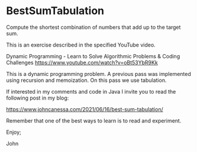 # BestSumTabulation
Compute the shortest combination of numbers that add up to the target sum.

This is an exercise described in the specified YouTube video.

Dynamic Programming - Learn to Solve Algorithmic Problems & Coding Challenges
https://www.youtube.com/watch?v=oBt53YbR9Kk

This is a dynamic programming problem.
A previous pass was implemented using recursion and memoization.
On this pass we use tabulation.

If interested in my comments and code in Java I invite you to read the
following post in my blog:

https://www.johncanessa.com/2021/06/16/best-sum-tabulation/

Remember that one of the best ways to learn is to read and experiment.

Enjoy;

John
